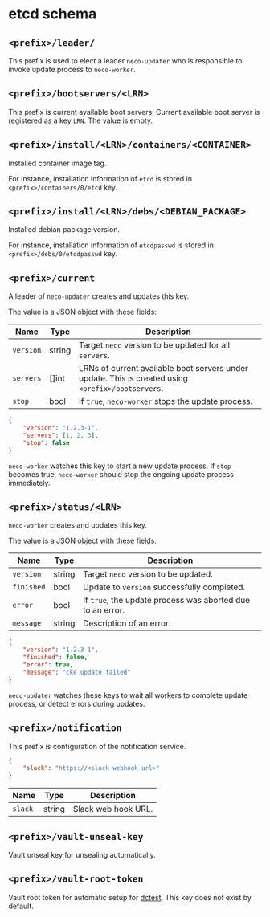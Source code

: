 etcd schema
===========

## `<prefix>/leader/`

This prefix is used to elect a leader `neco-updater` who is responsible to invoke
update process to `neco-worker`.

## `<prefix>/bootservers/<LRN>`

This prefix is current available boot servers. Current available boot server is
registered as a key `LRN`.  The value is empty.

## `<prefix>/install/<LRN>/containers/<CONTAINER>`

Installed container image tag.

For instance, installation information of `etcd` is stored in
`<prefix>/containers/0/etcd` key.

## `<prefix>/install/<LRN>/debs/<DEBIAN_PACKAGE>`

Installed debian package version.

For instance, installation information of `etcdpasswd` is stored in
`<prefix>/debs/0/etcdpasswd` key.

## `<prefix>/current`

A leader of `neco-updater` creates and updates this key.

The value is a JSON object with these fields:

Name      | Type   | Description
----      | ----   | -----------
`version` | string | Target `neco` version to be updated for all `servers`.
`servers` | []int  | LRNs of current available boot servers under update. This is created using `<prefix>/bootservers`.
`stop`    | bool   | If `true`, `neco-worker` stops the update process.

```json
{
    "version": "1.2.3-1",
    "servers": [1, 2, 3],
    "stop": false
}
```

`neco-worker` watches this key to start a new update process.
If `stop` becomes true, `neco-worker` should stop the ongoing update process immediately.

## `<prefix>/status/<LRN>`

`neco-worker` creates and updates this key.

The value is a JSON object with these fields:

Name       | Type   | Description
----       | ----   | -----------
`version`  | string | Target `neco` version to be updated.
`finished` | bool   | Update to `version` successfully completed.
`error`    | bool   | If `true`, the update process was aborted due to an error.
`message`  | string | Description of an error.

```json
{
    "version": "1.2.3-1",
    "finished": false,
    "error": true,
    "message": "cke update failed"
}
```

`neco-updater` watches these keys to wait all workers to complete update process,
or detect errors during updates.

## `<prefix>/notification`

This prefix is configuration of the notification service.

```json
{
    "slack": "https://<slack webhook url>"
}
```

Name    | Type   | Description
----    | ----   | -----------
`slack` | string | Slack web hook URL.

## `<prefix>/vault-unseal-key`

Vault unseal key for unsealing automatically.

## `<prefix>/vault-root-token`

Vault root token for automatic setup for [dctest](../dctest/).
This key does not exist by default.
